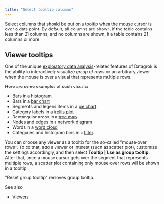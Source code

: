 ```yaml
---
title: "Select tooltip columns"
---
```


Select columns that should be put on a tooltip when the mouse cursor is over a data point. By default, all columns are
shown, if the table contains less than 21 columns, and no columns are shown, if a table contains 21 columns or more.

## Viewer tooltips

One of the unique [exploratory data analysis](../../datagrok/solutions/domains/use-cases/eda.md)-related features of Datagrok is the ability
to interactively visualize
_group of rows_ on an arbitrary viewer when the mouse is over a visual that represents multiple rows.

Here are some examples of such visuals:

* Bars in a [histogram](../../visualize/viewers/histogram.md)
* Bars in a [bar chart](../../visualize/viewers/bar-chart.md)
* Segments and legend items in a [pie chart](../../visualize/viewers/pie-chart.md)
* Category labels in a [trellis plot](../../visualize/viewers/trellis-plot.md)
* Rectangular areas in a [tree map](../../visualize/viewers/tree-map.md)
* Nodes and edges in a [network diagram](../../visualize/viewers/network-diagram.md)
* Words in a [word cloud](../../visualize/viewers/word-cloud.md)
* Categories and histogram bins in a [filter](../../visualize/viewers/filters.md).

You can choose any viewer as a tooltip for the so-called "mouse-over rows". To do that, add a viewer of interest (such
as scatter plot), customize the settings accordingly, and then select **Tooltip | Use as group tooltip**. After that,
once a mouse cursor gets over the segment that represents multiple rows, a scatter plot containing only mouse-over rows
will be shown in a tooltip.

"Reset group tooltip" removes group tooltip.

See also

* [Viewers](../../visualize/viewers/viewers.md)
